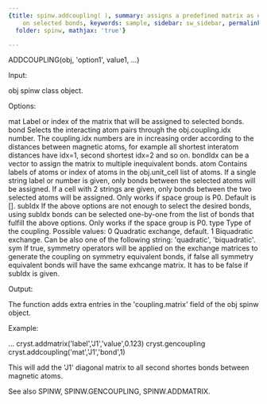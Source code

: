 ```yaml
---
{title: spinw.addcoupling( ), summary: assigns a predefined matrix as exchange coupling
    on selected bonds, keywords: sample, sidebar: sw_sidebar, permalink: spinw_addcoupling.html,
  folder: spinw, mathjax: 'true'}

---
```

 
ADDCOUPLING(obj, 'option1', value1, ...)
 
Input:
 
obj           spinw class object.
 
Options:
 
mat           Label or index of the matrix that will be assigned to
              selected bonds.
bond          Selects the interacting atom pairs through the
              obj.coupling.idx number. The coupling.idx numbers are in
              increasing order according to the distances between
              magnetic atoms, for example all shortest interatom
              distances have idx=1, second shortest idx=2 and so on.
              bondIdx can be a vector to assign the matrix to multiple
              inequivalent bonds.
atom          Contains labels of atoms or index of atoms in the
              obj.unit_cell list of atoms. If a single string label or
              number is given, only bonds between the selected atoms will
              be assigned. If a cell with 2 strings are given, only bonds
              between the two selected atoms will be assigned. Only works
              if space group is P0. Default is [].
subIdx        If the above options are not enough to select the desired
              bonds, using subIdx bonds can be selected one-by-one from
              the list of bonds that fulfill the above options. Only
              works if the space group is P0.
type          Type of the coupling. Possible values:
                  0       Quadratic exchange, default.
                  1       Biquadratic exchange.
              Can be also one of the following string: 'quadratic',
              'biquadratic'.
sym           If true, symmetry operators will be applied on the exchange
              matrices to generate the coupling on symmetry equivalent
              bonds, if false all symmetry equivalent bonds will have the
              same exhcange matrix. It has to be false if subIdx is
              given.
 
Output:
 
The function adds extra entries in the 'coupling.matrix' field of the obj
spinw object.
 
Example:
 
...
cryst.addmatrix('label','J1','value',0.123)
cryst.gencoupling
cryst.addcoupling('mat','J1','bond',1)
 
This will add the 'J1' diagonal matrix to all second shortes bonds
between magnetic atoms.
 
See also SPINW, SPINW.GENCOUPLING, SPINW.ADDMATRIX.
 

